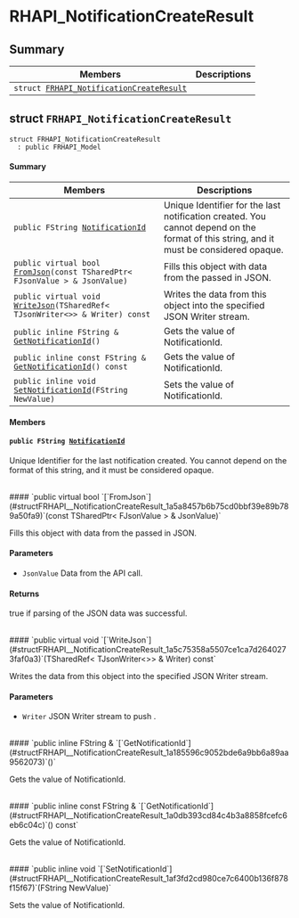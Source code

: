 # RHAPI_NotificationCreateResult <a id="group__RHAPI__NotificationCreateResult"></a>

## Summary

 Members                        | Descriptions                                
--------------------------------|---------------------------------------------
`struct `[`FRHAPI_NotificationCreateResult`](#structFRHAPI__NotificationCreateResult) | 

## struct `FRHAPI_NotificationCreateResult` <a id="structFRHAPI__NotificationCreateResult"></a>

```
struct FRHAPI_NotificationCreateResult
  : public FRHAPI_Model
```

#### Summary

 Members                        | Descriptions                                
--------------------------------|---------------------------------------------
`public FString `[`NotificationId`](#structFRHAPI__NotificationCreateResult_1a2470f8689b67650ca67a241f190d2cf5) | Unique Identifier for the last notification created. You cannot depend on the format of this string, and it must be considered opaque.
`public virtual bool `[`FromJson`](#structFRHAPI__NotificationCreateResult_1a5a8457b6b75cd0bbf39e89b789a50fa9)`(const TSharedPtr< FJsonValue > & JsonValue)` | Fills this object with data from the passed in JSON.
`public virtual void `[`WriteJson`](#structFRHAPI__NotificationCreateResult_1a5c75358a5507ce1ca7d2640273faf0a3)`(TSharedRef< TJsonWriter<>> & Writer) const` | Writes the data from this object into the specified JSON Writer stream.
`public inline FString & `[`GetNotificationId`](#structFRHAPI__NotificationCreateResult_1a185596c9052bde6a9bb6a89aa9562073)`()` | Gets the value of NotificationId.
`public inline const FString & `[`GetNotificationId`](#structFRHAPI__NotificationCreateResult_1a0db393cd84c4b3a8858fcefc6eb6c04c)`() const` | Gets the value of NotificationId.
`public inline void `[`SetNotificationId`](#structFRHAPI__NotificationCreateResult_1af3fd2cd980ce7c6400b136f878f15f67)`(FString NewValue)` | Sets the value of NotificationId.

#### Members

#### `public FString `[`NotificationId`](#structFRHAPI__NotificationCreateResult_1a2470f8689b67650ca67a241f190d2cf5) <a id="structFRHAPI__NotificationCreateResult_1a2470f8689b67650ca67a241f190d2cf5"></a>

Unique Identifier for the last notification created. You cannot depend on the format of this string, and it must be considered opaque.

<br>
#### `public virtual bool `[`FromJson`](#structFRHAPI__NotificationCreateResult_1a5a8457b6b75cd0bbf39e89b789a50fa9)`(const TSharedPtr< FJsonValue > & JsonValue)` <a id="structFRHAPI__NotificationCreateResult_1a5a8457b6b75cd0bbf39e89b789a50fa9"></a>

Fills this object with data from the passed in JSON.

#### Parameters
* `JsonValue` Data from the API call.

#### Returns
true if parsing of the JSON data was successful.

<br>
#### `public virtual void `[`WriteJson`](#structFRHAPI__NotificationCreateResult_1a5c75358a5507ce1ca7d2640273faf0a3)`(TSharedRef< TJsonWriter<>> & Writer) const` <a id="structFRHAPI__NotificationCreateResult_1a5c75358a5507ce1ca7d2640273faf0a3"></a>

Writes the data from this object into the specified JSON Writer stream.

#### Parameters
* `Writer` JSON Writer stream to push .

<br>
#### `public inline FString & `[`GetNotificationId`](#structFRHAPI__NotificationCreateResult_1a185596c9052bde6a9bb6a89aa9562073)`()` <a id="structFRHAPI__NotificationCreateResult_1a185596c9052bde6a9bb6a89aa9562073"></a>

Gets the value of NotificationId.

<br>
#### `public inline const FString & `[`GetNotificationId`](#structFRHAPI__NotificationCreateResult_1a0db393cd84c4b3a8858fcefc6eb6c04c)`() const` <a id="structFRHAPI__NotificationCreateResult_1a0db393cd84c4b3a8858fcefc6eb6c04c"></a>

Gets the value of NotificationId.

<br>
#### `public inline void `[`SetNotificationId`](#structFRHAPI__NotificationCreateResult_1af3fd2cd980ce7c6400b136f878f15f67)`(FString NewValue)` <a id="structFRHAPI__NotificationCreateResult_1af3fd2cd980ce7c6400b136f878f15f67"></a>

Sets the value of NotificationId.

<br>
